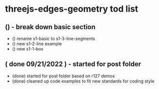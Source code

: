 # threejs-edges-geometry tod list

## () - break down basic section
* () rename s1-basic to s1-3-line-segments
* () new s1-2-line example
* () new s1-1-box

## ( done 09/21/2022 ) - started for post folder
* (done) started for post folder based on r127 demos
* (done) cleaned up code examples to fit new standards for coding style